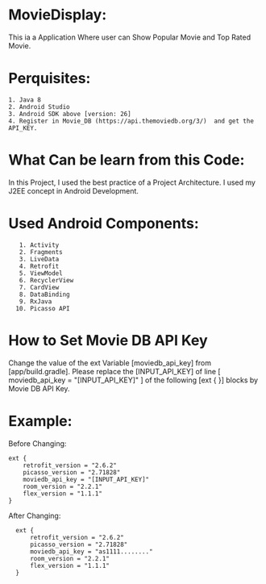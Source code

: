 # MovieDisplay:
This ia a Application Where user can Show Popular Movie and Top Rated Movie.

# Perquisites:
    1. Java 8
    2. Android Studio
    3. Android SDK above [version: 26] 
    4. Register in Movie_DB (https://api.themoviedb.org/3/)  and get the API_KEY.


# What Can be learn from this Code:
In this Project, I used the best practice of a Project Architecture. I used my J2EE concept in Android Development. 

# Used Android Components:
       1. Activity 
       2. Fragments 
       3. LiveData 
       4. Retrofit 
       5. ViewModel 
       6. RecyclerView 
       7. CardView 
       8. DataBinding
       9. RxJava
      10. Picasso API 

# How to Set Movie DB API Key
 
 Change the value of the ext Variable [moviedb_api_key] from [app/build.gradle]. Please replace the [INPUT_API_KEY] of line [ moviedb_api_key = "[INPUT_API_KEY]" ] of the following [ext { }] blocks by Movie DB API Key.

# Example:

 Before Changing:

    ext {
        retrofit_version = "2.6.2"
        picasso_version = "2.71828"
        moviedb_api_key = "[INPUT_API_KEY]"
        room_version = "2.2.1"
        flex_version = "1.1.1"
    }
    
 After Changing:
  
      ext {
          retrofit_version = "2.6.2"
          picasso_version = "2.71828"
          moviedb_api_key = "as1111........"
          room_version = "2.2.1"
          flex_version = "1.1.1"
      }


 
